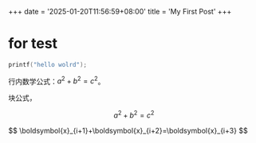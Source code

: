 +++
date = '2025-01-20T11:56:59+08:00'
title = 'My First Post'
+++
# for test

```c
printf("hello wolrd");
```

行内数学公式：$a^2 + b^2 = c^2$。

块公式，

$$
a^2 + b^2 = c^2
$$

<div>
$$
\boldsymbol{x}_{i+1}+\boldsymbol{x}_{i+2}=\boldsymbol{x}_{i+3}
$$
<div>